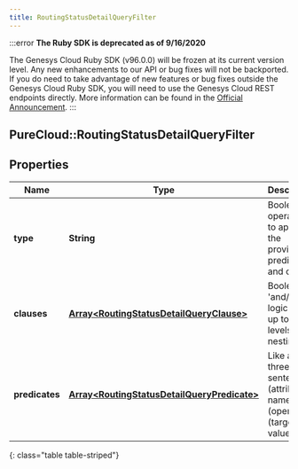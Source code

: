```yaml
---
title: RoutingStatusDetailQueryFilter
---
```


:::error
**The Ruby SDK is deprecated as of 9/16/2020**

The Genesys Cloud Ruby SDK (v96.0.0) will be frozen at its current version level. Any new enhancements to our API or bug fixes will not be backported. If you do need to take advantage of new features or bug fixes outside the Genesys Cloud Ruby SDK, you will need to use the Genesys Cloud REST endpoints directly. More information can be found in the [Official Announcement](https://developer.mypurecloud.com/forum/t/announcement-genesys-cloud-ruby-sdk-end-of-life/8850).
:::


## PureCloud::RoutingStatusDetailQueryFilter

## Properties

|Name | Type | Description | Notes|
|------------ | ------------- | ------------- | -------------|
| **type** | **String** | Boolean operation to apply to the provided predicates and clauses | |
| **clauses** | [**Array&lt;RoutingStatusDetailQueryClause&gt;**](RoutingStatusDetailQueryClause.html) | Boolean &#39;and/or&#39; logic with up to two-levels of nesting | [optional] |
| **predicates** | [**Array&lt;RoutingStatusDetailQueryPredicate&gt;**](RoutingStatusDetailQueryPredicate.html) | Like a three-word sentence: (attribute-name) (operator) (target-value). | [optional] |
{: class="table table-striped"}


